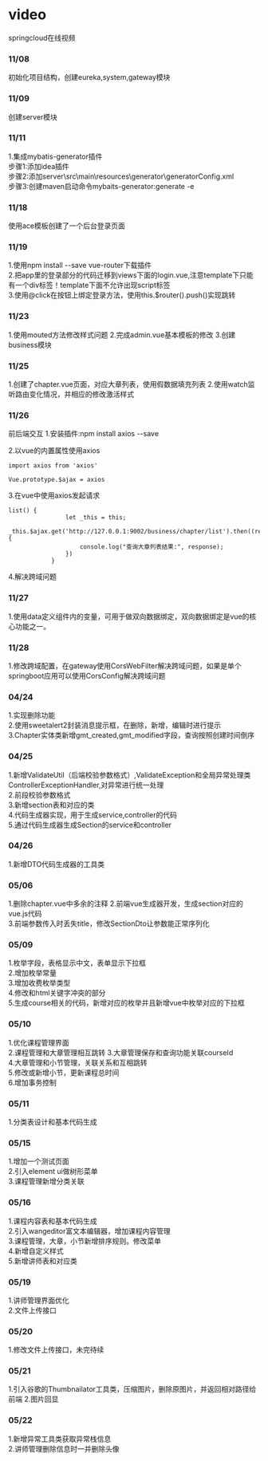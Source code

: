 # video
springcloud在线视频

### 11/08
初始化项目结构，创建eureka,system,gateway模块

### 11/09
创建server模块

### 11/11
1.集成mybatis-generator插件  
步骤1:添加idea插件  
步骤2:添加server\src\main\resources\generator\generatorConfig.xml  
步骤3:创建maven启动命令mybaits-generator:generate -e  

### 11/18
使用ace模板创建了一个后台登录页面

### 11/19
1.使用npm install --save vue-router下载插件  
2.把app里的登录部分的代码迁移到views下面的login.vue,注意template下只能有一个div标签！template下面不允许出现script标签  
3.使用@click在按钮上绑定登录方法，使用this.$router().push()实现跳转  

### 11/23
1.使用mouted方法修改样式问题
2.完成admin.vue基本模板的修改
3.创建business模块

### 11/25
1.创建了chapter.vue页面，对应大章列表，使用假数据填充列表
2.使用watch监听路由变化情况，并相应的修改激活样式

### 11/26
前后端交互
1.安装插件:npm install axios --save

2.以vue的内置属性使用axios
```
import axios from 'axios'

Vue.prototype.$ajax = axios
```

3.在vue中使用axios发起请求
```
list() {
                let _this = this;
                _this.$ajax.get('http://127.0.0.1:9002/business/chapter/list').then((response)=>{
                    console.log("查询大章列表结果:", response);
                })
            }
```
4.解决跨域问题

### 11/27
1.使用data定义组件内的变量，可用于做双向数据绑定，双向数据绑定是vue的核心功能之一。

### 11/28
1.修改跨域配置，在gateway使用CorsWebFilter解决跨域问题，如果是单个springboot应用可以使用CorsConfig解决跨域问题

### 04/24
1.实现删除功能  
2.使用sweetalert2封装消息提示框，在删除，新增，编辑时进行提示  
3.Chapter实体类新增gmt_created,gmt_modified字段，查询按照创建时间倒序  

### 04/25
1.新增ValidateUtil（后端校验参数格式）,ValidateException和全局异常处理类ControllerExceptionHandler,对异常进行统一处理  
2.前段校验参数格式  
3.新增section表和对应的类  
4.代码生成器实现，用于生成service,controller的代码  
5.通过代码生成器生成Section的service和controller  

### 04/26
1.新增DTO代码生成器的工具类

### 05/06  
1.删除chapter.vue中多余的注释
2.前端vue生成器开发，生成section对应的vue.js代码  
3.前端参数传入时丢失title，修改SectionDto让参数能正常序列化  

### 05/09  
1.枚举字段，表格显示中文，表单显示下拉框  
2.增加枚举常量  
3.增加收费枚举类型  
4.修改和html关键字冲突的部分  
5.生成course相关的代码，新增对应的枚举并且新增vue中枚举对应的下拉框  

### 05/10
1.优化课程管理界面  
2.课程管理和大章管理相互跳转 
3.大章管理保存和查询功能关联courseId   
4.大章管理和小节管理，关联关系和互相跳转  
5.修改或新增小节，更新课程总时间    
6.增加事务控制  

### 05/11
1.分类表设计和基本代码生成  

### 05/15
1.增加一个测试页面  
2.引入element ui做树形菜单  
3.课程管理新增分类关联  

### 05/16
1.课程内容表和基本代码生成  
2.引入wangeditor富文本编辑器，增加课程内容管理  
3.课程管理，大章，小节新增排序规则。修改菜单  
4.新增自定义样式  
5.新增讲师表和对应类  

### 05/19
1.讲师管理界面优化  
2.文件上传接口

### 05/20
1.修改文件上传接口，未完待续  

### 05/21
1.引入谷歌的Thumbnailator工具类，压缩图片，删除原图片，并返回相对路径给前端
2.图片回显  

### 05/22
1.新增异常工具类获取异常栈信息  
2.讲师管理删除信息时一并删除头像  